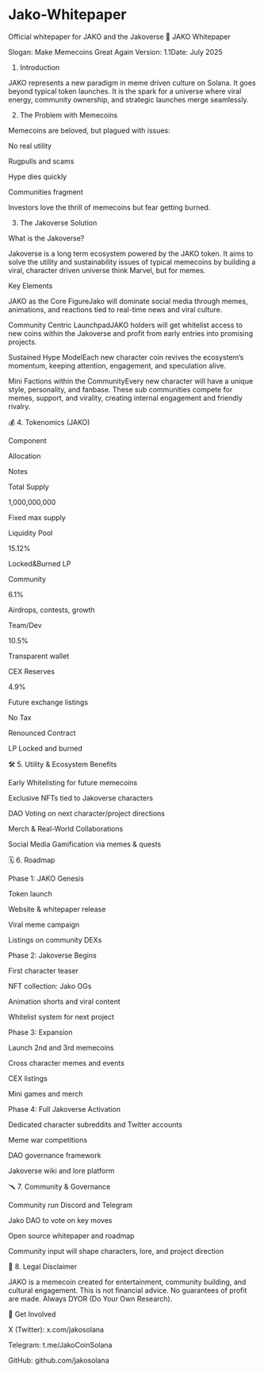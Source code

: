 # Jako-Whitepaper
Official whitepaper for JAKO and the Jakoverse
🌟 JAKO Whitepaper

Slogan: Make Memecoins Great Again
Version: 1.1Date: July 2025

1. Introduction

JAKO represents a new paradigm in meme driven culture on Solana. It goes beyond typical token launches. It is the spark for a universe where viral energy, community ownership, and strategic launches merge seamlessly.

2. The Problem with Memecoins

Memecoins are beloved, but plagued with issues:

No real utility

Rugpulls and scams

Hype dies quickly

Communities fragment

Investors love the thrill of memecoins but fear getting burned.

3. The Jakoverse Solution

What is the Jakoverse?

Jakoverse is a long term ecosystem powered by the JAKO token. It aims to solve the utility and sustainability issues of typical memecoins by building a viral, character driven universe think Marvel, but for memes.

Key Elements

JAKO as the Core FigureJako will dominate social media through memes, animations, and reactions tied to real-time news and viral culture.

Community Centric LaunchpadJAKO holders will get whitelist access to new coins within the Jakoverse and profit from early entries into promising projects.

Sustained Hype ModelEach new character coin revives the ecosystem’s momentum, keeping attention, engagement, and speculation alive.

Mini Factions within the CommunityEvery new character will have a unique style, personality, and fanbase. These sub communities compete for memes, support, and virality, creating internal engagement and friendly rivalry.

💰 4. Tokenomics (JAKO)


Component

Allocation

Notes

Total Supply

1,000,000,000

Fixed max supply

Liquidity Pool

15.12%

Locked&Burned LP

Community

6.1%

Airdrops, contests, growth

Team/Dev

10.5%

Transparent wallet

CEX Reserves

4.9%

Future exchange listings

No Tax 

Renounced Contract

LP Locked and burned

🛠️ 5. Utility & Ecosystem Benefits

Early Whitelisting for future memecoins

Exclusive NFTs tied to Jakoverse characters

DAO Voting on next character/project directions

Merch & Real-World Collaborations

Social Media Gamification via memes & quests

🗓️ 6. Roadmap

Phase 1: JAKO Genesis

Token launch

Website & whitepaper release

Viral meme campaign

Listings on community DEXs

Phase 2: Jakoverse Begins

First character teaser

NFT collection: Jako OGs

Animation shorts and viral content

Whitelist system for next project

Phase 3: Expansion

Launch 2nd and 3rd memecoins

Cross character memes and events

CEX listings

Mini games and merch

Phase 4: Full Jakoverse Activation

Dedicated character subreddits and Twitter accounts

Meme war competitions

DAO governance framework

Jakoverse wiki and lore platform

🥆 7. Community & Governance

Community run Discord and Telegram

Jako DAO to vote on key moves

Open source whitepaper and roadmap

Community input will shape characters, lore, and project direction

📓 8. Legal Disclaimer

JAKO is a memecoin created for entertainment, community building, and cultural engagement. This is not financial advice. No guarantees of profit are made. Always DYOR (Do Your Own Research).

📂 Get Involved

X (Twitter): x.com/jakosolana

Telegram: t.me/JakoCoinSolana

GitHub: github.com/jakosolana

